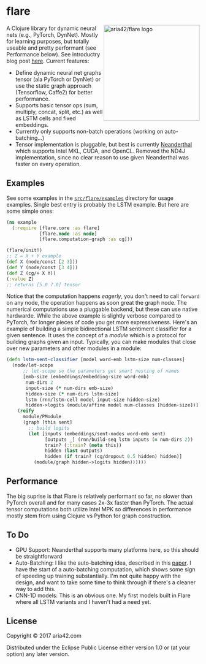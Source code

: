 # flare

<img src="http://aria42.com/images/flare.png" alt="aria42/flare logo" title="flare logo" align="right" width="250" />

A Clojure library for dynamic neural nets (e.g., PyTorch, DynNet). Mostly for learning purposes, but totally useable and pretty performant (see Performance below). See introductry blog post [here](http://aria42.com/blog/2017/11/Flare-Clojure-Neural-Net). Current features:

* Define dynamic neural net graphs tensor (ala PyTorch or DynNet) or use the static graph approach (Tensorflow, Caffe2) for better performance.
* Supports basic tensor ops (sum, multiply, concat, split, etc.) as well as LSTM cells and fixed embeddings. 
* Currently only supports non-batch operations (working on auto-batching...)
* Tensor implementation is pluggable, but best is currently [Neanderthal](http://github.com/uncomplicate/neanderthal) which supports Intel MKL, CUDA, and OpenCL. Removed the ND4J implementation, since no clear reason to use given Neanderthal was faster on every operation.

## Examples

See some examples in the [`src/flare/examples`](https://github.com/aria42/flare/tree/master/src/flare/examples) directory for usage examples. Single best entry is probably the LSTM example. But here are some simple ones:

```clojure
(ns example
  (:require [flare.core :as flare]
            [flare.node :as node]
            [flare.computation-graph :as cg]))

(flare/init!)
;; Z = X + Y example
(def X (node/const [2 3]))
(def Y (node/const [3 4]))
(def Z (cg/+ X Y))
(:value Z)
;; returns [5.0 7.0] tensor 
```

Notice that the computation happens *eagerly*, you don't need to call `forward` on any node, the operation happens as soon great the graph node. The numerical computations use a pluggable backend, but these can use native hardwarde. While the above example is slightly verbose compared to PyTorch, for longer pieces of code you get more expressiveness. Here's an example of building a simple bidirectional LSTM sentiment classifier for a given sentence. It uses the concept of a *module* which is a protocol for building graphs given an input. Typically, you can make modules that close over new parameters and other modules in a module:

```clojure
(defn lstm-sent-classifier [model word-emb lstm-size num-classes]
  (node/let-scope
      ;; let-scope so the parameters get smart nesting of names
      [emb-size (embeddings/embedding-size word-emb)
       num-dirs 2
       input-size (* num-dirs emb-size)
       hidden-size (* num-dirs lstm-size)
       lstm (rnn/lstm-cell model input-size hidden-size)
       hidden->logits (module/affine model num-classes [hidden-size])]
    (reify
      module/PModule
      (graph [this sent]
        ;; build logits
        (let [inputs (embeddings/sent-nodes word-emb sent)
              [outputs _] (rnn/build-seq lstm inputs (= num-dirs 2))
              train? (:train? (meta this))
              hidden (last outputs)
              hidden (if train? (cg/dropout 0.5 hidden) hidden)]
          (module/graph hidden->logits hidden))))))
```          

## Performance

The big suprise is that Flare is relatively performant so far, no slower than PyTorch overall and for many cases 2x-3x faster than PyTorch. The actual tensor computations both utilize Intel MPK so differences in performance mostly stem from using Clojure vs Python for graph construction. 

## To Do

* GPU Support: Neanderthal supports many platforms here, so this should be straightforward
* Auto-Batching: I like the auto-batching idea, described in this [paper](https://arxiv.org/abs/1705.07860). I have the start of a auto-batching computation, which shows some sign of speeding up training substantially. I'm not quite happy with the design, and want to take some time to think through if there's a cleaner way to add this.
* CNN-1D models: This is an obvious one. My first models built in Flare where all LSTM variants and I haven't had a need yet.


## License

Copyright © 2017 aria42.com

Distributed under the Eclipse Public License either version 1.0 or (at
your option) any later version.
